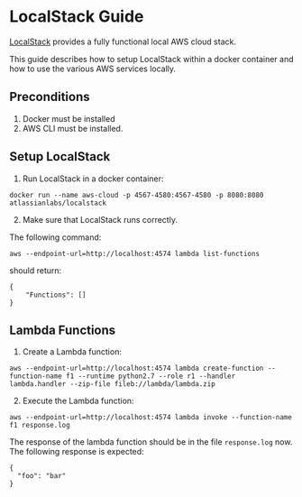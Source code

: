 # LocalStack Guide
[LocalStack](https://www.google.com ) provides a fully functional local AWS cloud stack.

This guide describes how to setup LocalStack within a docker container and how to use the various AWS services locally.

## Preconditions
1. Docker must be installed
2. AWS CLI must be installed.

## Setup LocalStack
1. Run LocalStack in a docker container:
```
docker run --name aws-cloud -p 4567-4580:4567-4580 -p 8080:8080 atlassianlabs/localstack
```

2. Make sure that LocalStack runs correctly.

The following command:
```
aws --endpoint-url=http://localhost:4574 lambda list-functions 
```
should return:
```
{
    "Functions": []
}
```

## Lambda Functions
1. Create a Lambda function:
```
aws --endpoint-url=http://localhost:4574 lambda create-function --function-name f1 --runtime python2.7 --role r1 --handler lambda.handler --zip-file fileb://lambda/lambda.zip
```

2. Execute the Lambda function:
```
aws --endpoint-url=http://localhost:4574 lambda invoke --function-name f1 response.log
```
The response of the lambda function should be in the file ``response.log`` now.
The following response is expected:
```
{
  "foo": "bar"
}
```


 

